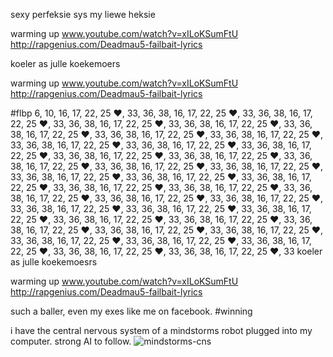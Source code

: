 sexy perfeksie
sys my liewe heksie


warming up
www.youtube.com/watch?v=xILoKSumFtU
http://rapgenius.com/Deadmau5-failbait-lyrics

koeler as julle koekemoers


warming up
www.youtube.com/watch?v=xILoKSumFtU
http://rapgenius.com/Deadmau5-failbait-lyrics

#flbp
6, 10, 16, 17, 22, 25 :heart:, 33, 36, 38,  16, 17, 22, 25 :heart:, 33,  36, 38,  16, 17, 22, 25 :heart:, 33,  36, 38,  16, 17, 22, 25 :heart:, 33,  36, 38,  16, 17, 22, 25 :heart:, 33,  36, 38,  16, 17, 22, 25 :heart:, 33,  36, 38,  16, 17, 22, 25 :heart:, 33,  36, 38,  16, 17, 22, 25 :heart:, 33,  36, 38,  16, 17, 22, 25 :heart:, 33,  36, 38,  16, 17, 22, 25 :heart:, 33,  36, 38,  16, 17, 22, 25 :heart:, 33,  36, 38,  16, 17, 22, 25 :heart:, 33,  36, 38,  16, 17, 22, 25 :heart:, 33,  36, 38,  16, 17, 22, 25 :heart:, 33,  36, 38,  16, 17, 22, 25 :heart:, 33,  36, 38,  16, 17, 22, 25 :heart:, 33,  36, 38,  16, 17, 22, 25 :heart:, 33,  36, 38,  16, 17, 22, 25 :heart:, 33,  36, 38,  16, 17, 22, 25 :heart:, 33,  36, 38,  16, 17, 22, 25 :heart:, 33,  36, 38,  16, 17, 22, 25 :heart:, 33,  36, 38,  16, 17, 22, 25 :heart:, 33,  36, 38,  16, 17, 22, 25 :heart:, 33,  36, 38,  16, 17, 22, 25 :heart:, 33,  36, 38,  16, 17, 22, 25 :heart:, 33,  36, 38,  16, 17, 22, 25 :heart:, 33,  36, 38,  16, 17, 22, 25 :heart:, 33,  36, 38,  16, 17, 22, 25 :heart:, 33,  36, 38,  16, 17, 22, 25 :heart:, 33,  36, 38,  16, 17, 22, 25 :heart:, 33,  36, 38,  16, 17, 22, 25 :heart:, 33,  36, 38,  16, 17, 22, 25 :heart:, 33,  36, 38,  16, 17, 22, 25 :heart:, 33,  36, 38,  16, 17, 22, 25 :heart:, 33,  36, 38,  16, 17, 22, 25 :heart:, 33,  36, 38,  16, 17, 22, 25 :heart:, 33,  36, 38,  16, 17, 22, 25 :heart:, 33
koeler as julle koekemoesrs


warming up
www.youtube.com/watch?v=xILoKSumFtU
http://rapgenius.com/Deadmau5-failbait-lyrics


such a baller, even my exes like me on facebook.
#winning

i have the central nervous system of a mindstorms robot
plugged into my computer.
strong AI to follow.
![mindstorms-cns](resources/mindstorms.png)
